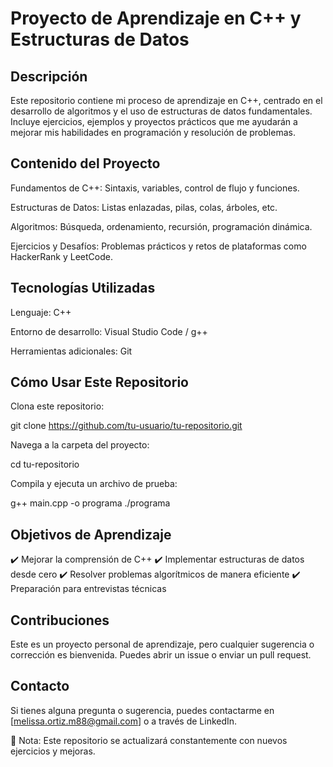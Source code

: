 # Proyecto de Aprendizaje en C++ y Estructuras de Datos

## Descripción

Este repositorio contiene mi proceso de aprendizaje en C++, centrado en el desarrollo de algoritmos y el uso de estructuras de datos fundamentales. Incluye ejercicios, ejemplos y proyectos prácticos que me ayudarán a mejorar mis habilidades en programación y resolución de problemas.

## Contenido del Proyecto

Fundamentos de C++: Sintaxis, variables, control de flujo y funciones.

Estructuras de Datos: Listas enlazadas, pilas, colas, árboles, etc.

Algoritmos: Búsqueda, ordenamiento, recursión, programación dinámica.

Ejercicios y Desafíos: Problemas prácticos y retos de plataformas como HackerRank y LeetCode.

## Tecnologías Utilizadas

Lenguaje: C++

Entorno de desarrollo: Visual Studio Code / g++

Herramientas adicionales: Git

## Cómo Usar Este Repositorio

Clona este repositorio:

git clone https://github.com/tu-usuario/tu-repositorio.git

Navega a la carpeta del proyecto:

cd tu-repositorio

Compila y ejecuta un archivo de prueba:

g++ main.cpp -o programa
./programa

## Objetivos de Aprendizaje

✔️ Mejorar la comprensión de C++
✔️ Implementar estructuras de datos desde cero
✔️ Resolver problemas algorítmicos de manera eficiente
✔️ Preparación para entrevistas técnicas

## Contribuciones

Este es un proyecto personal de aprendizaje, pero cualquier sugerencia o corrección es bienvenida. Puedes abrir un issue o enviar un pull request.

## Contacto

Si tienes alguna pregunta o sugerencia, puedes contactarme en [melissa.ortiz.m88@gmail.com] o a través de LinkedIn.

📌 Nota: Este repositorio se actualizará constantemente con nuevos ejercicios y mejoras.
